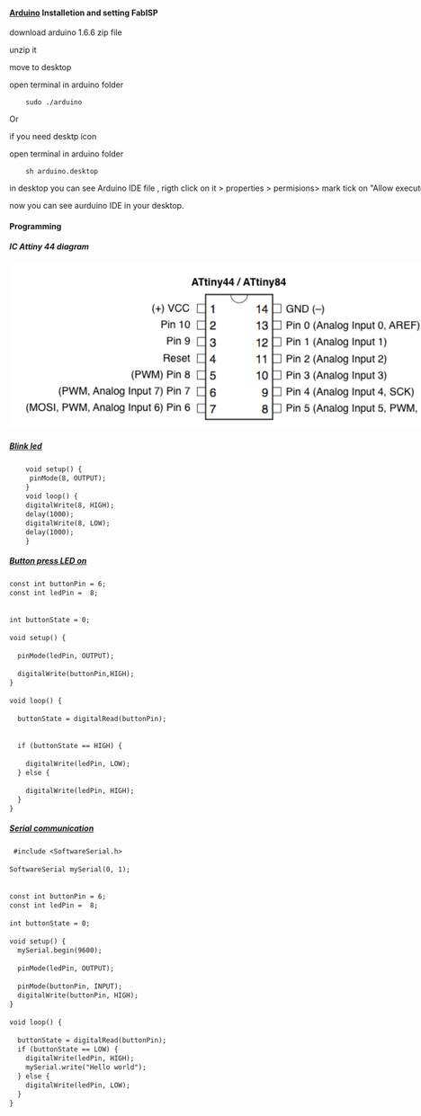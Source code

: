 <div style="width:1000px;">


#### [Arduino](https://www.arduino.cc/en/Main/Software) Installetion and setting FabISP

download arduino 1.6.6 zip file

unzip it

move to desktop

open terminal in arduino folder

```
    sudo ./arduino
```

Or  

if you need desktp icon
 
open terminal in arduino folder

```
    sh arduino.desktop
```    
in desktop you can see Arduino IDE file , rigth click on it > properties > permisions> mark tick on "Allow executeing file as program"

now you can see aurduino IDE in your desktop.

#### Programming

##### IC Attiny 44 diagram

![](img/hello.ftdi.44.arduino/ATtiny44)<center></center>


##### [Blink led](code/Blink.zip)

```
    void setup() {
     pinMode(8, OUTPUT);
    }
    void loop() {
    digitalWrite(8, HIGH);   
    delay(1000); 
    digitalWrite(8, LOW);    
    delay(1000);             
    }

``` 
##### [Button press LED on](code/Button_press_LED_on.zip)

```
const int buttonPin = 6;   
const int ledPin =  8;      


int buttonState = 0;         

void setup() {
  
  pinMode(ledPin, OUTPUT);
  
  digitalWrite(buttonPin,HIGH);
}

void loop() {
  
  buttonState = digitalRead(buttonPin);

  
  if (buttonState == HIGH) {
    
    digitalWrite(ledPin, LOW);
  } else {
   
    digitalWrite(ledPin, HIGH);
  }
}

```

##### [Serial communication](code/serialcommunication.zip)

```
 #include <SoftwareSerial.h>

SoftwareSerial mySerial(0, 1);


const int buttonPin = 6;     
const int ledPin =  8;    

int buttonState = 0;        

void setup() {
  mySerial.begin(9600);
  
  pinMode(ledPin, OUTPUT);
  
  pinMode(buttonPin, INPUT);
  digitalWrite(buttonPin, HIGH);
}

void loop() {
 
  buttonState = digitalRead(buttonPin);
  if (buttonState == LOW) {
    digitalWrite(ledPin, HIGH);
    mySerial.write("Hello world");
  } else {
    digitalWrite(ledPin, LOW);
  }
}   
    
```



</div>
